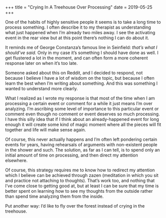 +++
title = "Crying In A Treehouse Over Processing"
date = 2019-05-25
+++

One of the habits of highly sensitive people it seems is to take a long time to process something. I often describe it to my therapist as understanding what just happened when I’m already two miles away. I see the activating event in the rear view but at this point there’s nothing I can do about it.

It reminds me of George Constanza’s famous line in Seinfield: _that’s what I should’ve said._ Only in my case it’s something I should have done as well. I get flustered a lot in the moment, and can often form a more coherent response later on when it’s too late.

Someone asked about this on Reddit, and I decided to respond, not because I believe I have a lot of wisdom on the topic, but because I often learn the best when I’m writing about something. And this was something I wanted to understand more clearly. 

What I realized as I wrote my response is that most of the time when I am processing a certain event or comment for a while it just means I’m over analyzing. I’m ascribing some level of importance to this particular event or comment even though no comment or event deserves so much processing. I have this silly idea that if I think about an already-happened event for long enough it will create some kind of magic moment where all the pieces will fit together and life will make sense again.

Of course, this never actually happens and I’m often left pondering certain events for years, having rehearsals of arguments with non-existent people in the shower and such. The solution, as far as I can tell, is to spend only an initial amount of time on processing, and then direct my attention elsewhere.

Of course, this strategy requires me to know how to redirect my attention which I believe can be achieved through zazen (meditation in which you sit and practice not attaching to thoughts). That’s work too, and nothing that I’ve come close to getting good at, but at least I can be sure that my time is better spent on learning how to see my thoughts from the outside rather than spend time analyzing them from the inside. 

Put another way: I’d like to fly over the forest instead of crying in the treehouse.